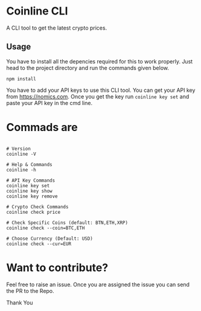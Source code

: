 # Coinline CLI
A CLI tool to get the latest crypto prices. 

## Usage

You have to install all the depencies required for this to work properly. Just head to the project directory and run the commands given below. 

```
npm install
```

You have to add your API keys to use this CLI tool. You can get your API key from https://nomics.com. Once you get the key run `coinline key set` and paste your API key in the cmd line. 


# Commads are 

```

# Version
coinline -V

# Help & Commands
coinline -h

# API Key Commands
coinline key set
coinline key show
coinline key remove

# Crypto Check Commands
coinline check price

# Check Specific Coins (default: BTN,ETH,XRP)
coinline check --coin=BTC,ETH

# Choose Currency (Default: USD)
coinline check --cur=EUR

```

# Want to contribute?

Feel free to raise an issue. Once you are assigned the issue you can send the PR to the Repo. 

Thank You